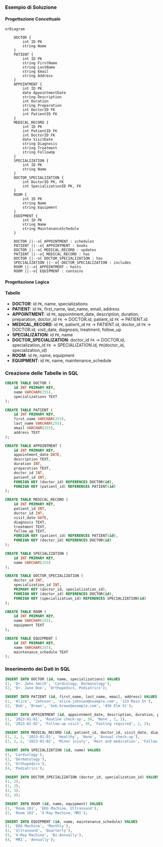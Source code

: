 ### Esempio di Soluzione

#### Progettazione Concettuale

```mermaid
erDiagram

    DOCTOR {
        int ID PK
        string Name
    }
    PATIENT {
        int ID PK
        string FirstName
        string LastName
        string Email
        string Address
    }
    APPOINTMENT {
        int ID PK
        date AppointmentDate
        string Description
        int Duration
        string Preparation
        int DoctorID FK
        int PatientID FK
    }
    MEDICAL_RECORD {
        int ID PK
        int PatientID FK
        int DoctorID FK
        date VisitDate
        string Diagnosis
        string Treatment
        string FollowUp
    }
    SPECIALIZATION {
        int ID PK
        string Name
    }
    DOCTOR_SPECIALIZATION {
        int DoctorID PK, FK
        int SpecializationID PK, FK
    }
    ROOM {
        int ID PK
        string Name
        string Equipment
    }
    EQUIPMENT {
        int ID PK
        string Name
        string MaintenanceSchedule
    }

    DOCTOR ||--o{ APPOINTMENT : schedules
    PATIENT ||--o{ APPOINTMENT : books
    DOCTOR ||--o{ MEDICAL_RECORD : updates
    PATIENT ||--o{ MEDICAL_RECORD : has
    DOCTOR ||--o{ DOCTOR_SPECIALIZATION : has
    SPECIALIZATION ||--o{ DOCTOR_SPECIALIZATION : includes
    ROOM ||--o{ APPOINTMENT : hosts
    ROOM ||--o{ EQUIPMENT : contains
```

#### Progettazione Logica

#### Tabelle

- **DOCTOR**: id `PK`, name, specializations
- **PATIENT**: id `PK`, first_name, last_name, email, address
- **APPOINTMENT**: id `PK`, appointment_date, description, duration, preparation, doctor_id `FK` → DOCTOR.id, patient_id `FK` → PATIENT.id
- **MEDICAL_RECORD**: id `PK`, patient_id `FK` → PATIENT.id, doctor_id `FK` → DOCTOR.id, visit_date, diagnosis, treatment, follow_up
- **SPECIALIZATION**: id `PK`, name
- **DOCTOR_SPECIALIZATION**: doctor_id `FK` → DOCTOR.id, specialization_id `FK` → SPECIALIZATION.id, `PK`(doctor_id, specialization_id)
- **ROOM**: id `PK`, name, equipment
- **EQUIPMENT**: id `PK`, name, maintenance_schedule

### Creazione delle Tabelle in SQL

```sql
CREATE TABLE DOCTOR (
    id INT PRIMARY KEY,
    name VARCHAR(255),
    specializations TEXT
);

CREATE TABLE PATIENT (
    id INT PRIMARY KEY,
    first_name VARCHAR(255),
    last_name VARCHAR(255),
    email VARCHAR(255),
    address TEXT
);

CREATE TABLE APPOINTMENT (
    id INT PRIMARY KEY,
    appointment_date DATE,
    description TEXT,
    duration INT,
    preparation TEXT,
    doctor_id INT,
    patient_id INT,
    FOREIGN KEY (doctor_id) REFERENCES DOCTOR(id),
    FOREIGN KEY (patient_id) REFERENCES PATIENT(id)
);

CREATE TABLE MEDICAL_RECORD (
    id INT PRIMARY KEY,
    patient_id INT,
    doctor_id INT,
    visit_date DATE,
    diagnosis TEXT,
    treatment TEXT,
    follow_up TEXT,
    FOREIGN KEY (patient_id) REFERENCES PATIENT(id),
    FOREIGN KEY (doctor_id) REFERENCES DOCTOR(id)
);

CREATE TABLE SPECIALIZATION (
    id INT PRIMARY KEY,
    name VARCHAR(255)
);

CREATE TABLE DOCTOR_SPECIALIZATION (
    doctor_id INT,
    specialization_id INT,
    PRIMARY KEY (doctor_id, specialization_id),
    FOREIGN KEY (doctor_id) REFERENCES DOCTOR(id),
    FOREIGN KEY (specialization_id) REFERENCES SPECIALIZATION(id)
);

CREATE TABLE ROOM (
    id INT PRIMARY KEY,
    name VARCHAR(255),
    equipment TEXT
);

CREATE TABLE EQUIPMENT (
    id INT PRIMARY KEY,
    name VARCHAR(255),
    maintenance_schedule TEXT
);
```

### Inserimento dei Dati in SQL

```sql
INSERT INTO DOCTOR (id, name, specializations) VALUES
(1, 'Dr. John Smith', 'Cardiology, Dermatology'),
(2, 'Dr. Jane Doe', 'Orthopedics, Pediatrics');

INSERT INTO PATIENT (id, first_name, last_name, email, address) VALUES
(1, 'Alice', 'Johnson', 'alice.johnson@example.com', '123 Main St'),
(2, 'Bob', 'Brown', 'bob.brown@example.com', '456 Elm St');

INSERT INTO APPOINTMENT (id, appointment_date, description, duration, preparation, doctor_id, patient_id) VALUES
(1, '2023-01-01', 'Routine check-up', 30, 'None', 1, 1),
(2, '2023-01-02', 'Follow-up visit', 45, 'Fasting required', 2, 2);

INSERT INTO MEDICAL_RECORD (id, patient_id, doctor_id, visit_date, diagnosis, treatment, follow_up) VALUES
(1, 1, 1, '2023-01-01', 'Healthy', 'None', 'Annual check-up'),
(2, 2, 2, '2023-01-02', 'Minor injury', 'Rest and medication', 'Follow-up in 2 weeks');

INSERT INTO SPECIALIZATION (id, name) VALUES
(1, 'Cardiology'),
(2, 'Dermatology'),
(3, 'Orthopedics'),
(4, 'Pediatrics');

INSERT INTO DOCTOR_SPECIALIZATION (doctor_id, specialization_id) VALUES
(1, 1),
(1, 2),
(2, 3),
(2, 4);

INSERT INTO ROOM (id, name, equipment) VALUES
(1, 'Room 101', 'EKG Machine, Ultrasound'),
(2, 'Room 102', 'X-Ray Machine, MRI');

INSERT INTO EQUIPMENT (id, name, maintenance_schedule) VALUES
(1, 'EKG Machine', 'Monthly'),
(2, 'Ultrasound', 'Quarterly'),
(3, 'X-Ray Machine', 'Bi-Annually'),
(4, 'MRI', 'Annually');
```